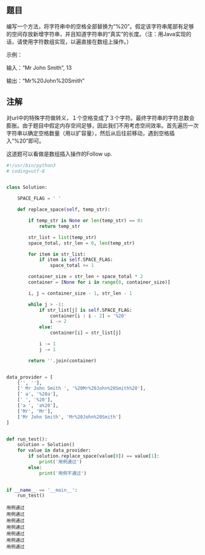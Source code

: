 ## 题目
编写一个方法，将字符串中的空格全部替换为“%20”。假定该字符串尾部有足够的空间存放新增字符串，并且知道字符串的“真实”的长度。（注：用Java实现的话，请使用字符数组实现，以遍直接在数组上操作。）

示例：

输入：“Mr John Smith”, 13

输出：“Mr%20John%20Smith”

## 注解
对url中的特殊字符做转义，１个空格变成了３个字符。最终字符串的字符总数会膨胀。由于题目中假定内存空间足够，因此我们不用考虑空间效率。首先遍历一次字符串以确定空格数量（用以扩容量），然后从后往前移动，遇到空格插入“%20”即可。

这道题可以看做是数组插入操作的Follow up.


```python
#!/usr/bin/python3
# coding=utf-8


class Solution:

    SPACE_FLAG = ' '

    def replace_space(self, temp_str):

        if temp_str is None or len(temp_str) == 0:
            return temp_str

        str_list = list(temp_str)
        space_total, str_len = 0, len(temp_str)

        for item in str_list:
            if item is self.SPACE_FLAG:
                space_total += 1

        container_size = str_len + space_total * 2
        container = [None for i in range(0, container_size)]

        i, j = container_size - 1, str_len - 1

        while j > -1:
            if str_list[j] is self.SPACE_FLAG:
                container[i : i - 2] = '%20'
                i -= 2
            else:
                container[i] = str_list[j]

            i -= 1
            j -= 1

        return ''.join(container)


data_provider = [
    ['', ''],
    [' Mr John Smith ', '%20Mr%20John%20Smith%20'],
    [' a', '%20a'],
    [' ', '%20'],
    ['a ', 'a%20'],
    ['Mr', 'Mr'],
    ['Mr John Smith', 'Mr%20John%20Smith']
]


def run_test():
    solution = Solution()
    for value in data_provider:
        if solution.replace_space(value[0]) == value[1]:
            print('用例通过')
        else:
            print('用例不通过')
            

if __name__ == '__main__':
    run_test()

```

    用例通过
    用例通过
    用例通过
    用例通过
    用例通过
    用例通过
    用例通过

